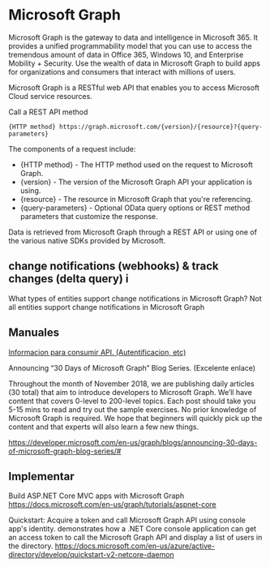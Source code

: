 
# Microsoft Graph

Microsoft Graph is the gateway to data and intelligence in Microsoft 365. It provides a unified programmability model that you can use to access the tremendous amount of data in Office 365, Windows 10, and Enterprise Mobility + Security. Use the wealth of data in Microsoft Graph to build apps for organizations and consumers that interact with millions of users.

Microsoft Graph is a RESTful web API that enables you to access Microsoft Cloud service resources. 


Call a REST API method

```
{HTTP method} https://graph.microsoft.com/{version}/{resource}?{query-parameters}
```

The components of a request include:

- {HTTP method} - The HTTP method used on the request to Microsoft Graph.
- {version} - The version of the Microsoft Graph API your application is using.
- {resource} - The resource in Microsoft Graph that you're referencing.
- {query-parameters} - Optional OData query options or REST method parameters that customize the response.



Data is retrieved from Microsoft Graph through a REST API or using one of the various native SDKs provided by Microsoft.


## change notifications (webhooks) & track changes (delta query) i

What types of entities support change notifications in Microsoft Graph?
Not all entities support change notifications in Microsoft Graph



## Manuales


[Informacion para consumir API. (Autentificacion, etc)](access.md)


Announcing “30 Days of Microsoft Graph” Blog Series. (Excelente enlace)

Throughout the month of November 2018, we are publishing daily articles (30 total) that aim to introduce developers to Microsoft Graph.  We’ll have content that covers 0-level to 200-level topics.  Each post should take you 5-15 mins to read and try out the sample exercises.  No prior knowledge of Microsoft Graph is required.  We hope that beginners will quickly pick up the content and that experts will also learn a few new things.

https://developer.microsoft.com/en-us/graph/blogs/announcing-30-days-of-microsoft-graph-blog-series/#



## Implementar


Build ASP.NET Core MVC apps with Microsoft Graph
https://docs.microsoft.com/en-us/graph/tutorials/aspnet-core


Quickstart: Acquire a token and call Microsoft Graph API using console app's identity.
demonstrates how a .NET Core console application can get an access token to call the Microsoft Graph API and display a list of users in the directory.
https://docs.microsoft.com/en-us/azure/active-directory/develop/quickstart-v2-netcore-daemon
